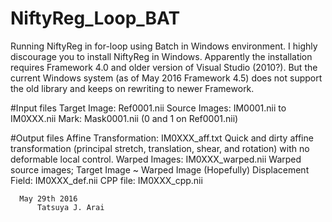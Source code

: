 # NiftyReg_Loop_BAT
Running NiftyReg in for-loop using Batch in Windows environment. I highly discourage you to install NiftyReg in Windows. Apparently the installation requires Framework 4.0 and older version of Visual Studio (2010?). But the current Windows system (as of May 2016 Framework 4.5) does not support the old library and keeps on rewriting to newer Framework.

#Input files
  Target Image: Ref0001.nii
  Source Images: IM0001.nii to IM0XXX.nii
  Mark: Mask0001.nii (0 and 1 on Ref0001.nii)

#Output files
  Affine Transformation: IM0XXX_aff.txt
    Quick and dirty affine transformation (principal stretch, translation, shear, and rotation) with no deformable local control.
  Warped Images: IM0XXX_warped.nii
    Warped source images; Target Image ~ Warped Image (Hopefully)
  Displacement Field: IM0XXX_def.nii
  CPP file: IM0XXX_cpp.nii


      May 29th 2016
          Tatsuya J. Arai 
